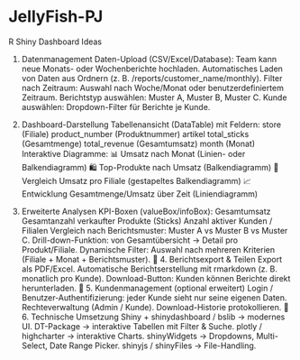 # JellyFish-PJ
R Shiny Dashboard Ideas

1. Datenmanagement
Daten-Upload (CSV/Excel/Database): Team kann neue Monats- oder Wochenberichte hochladen.
Automatisches Laden von Daten aus Ordnern (z. B. /reports/customer_name/monthly).
Filter nach Zeitraum: Auswahl nach Woche/Monat oder benutzerdefiniertem Zeitraum.
Berichtstyp auswählen: Muster A, Muster B, Muster C.
Kunde auswählen: Dropdown-Filter für Berichte je Kunde.

2. Dashboard-Darstellung
Tabellenansicht (DataTable) mit Feldern:
store (Filiale)
product_number (Produktnummer)
artikel
total_sticks (Gesamtmenge)
total_revenue (Gesamtumsatz)
month (Monat)
Interaktive Diagramme:
📊 Umsatz nach Monat (Linien- oder Balkendiagramm)
🛍️ Top-Produkte nach Umsatz (Balkendiagramm)
🏬 Vergleich Umsatz pro Filiale (gestapeltes Balkendiagramm)
📈 Entwicklung Gesamtmenge/Umsatz über Zeit (Liniendiagramm)

3. Erweiterte Analysen
KPI-Boxen (valueBox/infoBox):
Gesamtumsatz
Gesamtanzahl verkaufter Produkte (Sticks)
Anzahl aktiver Kunden / Filialen
Vergleich nach Berichtsmuster: Muster A vs Muster B vs Muster C.
Drill-down-Funktion: von Gesamtübersicht → Detail pro Produkt/Filiale.
Dynamische Filter: Auswahl nach mehreren Kriterien (Filiale + Monat + Berichtsmuster).
🔹 4. Berichtsexport & Teilen
Export als PDF/Excel.
Automatische Berichtserstellung mit rmarkdown (z. B. monatlich pro Kunde).
Download-Button: Kunden können Berichte direkt herunterladen.
🔹 5. Kundenmanagement (optional erweitert)
Login / Benutzer-Authentifizierung: jeder Kunde sieht nur seine eigenen Daten.
Rechteverwaltung (Admin / Kunde).
Download-Historie protokollieren.
🔹 6. Technische Umsetzung
Shiny + shinydashboard / bslib → modernes UI.
DT-Package → interaktive Tabellen mit Filter & Suche.
plotly / highcharter → interaktive Charts.
shinyWidgets → Dropdowns, Multi-Select, Date Range Picker.
shinyjs / shinyFiles → File-Handling.
